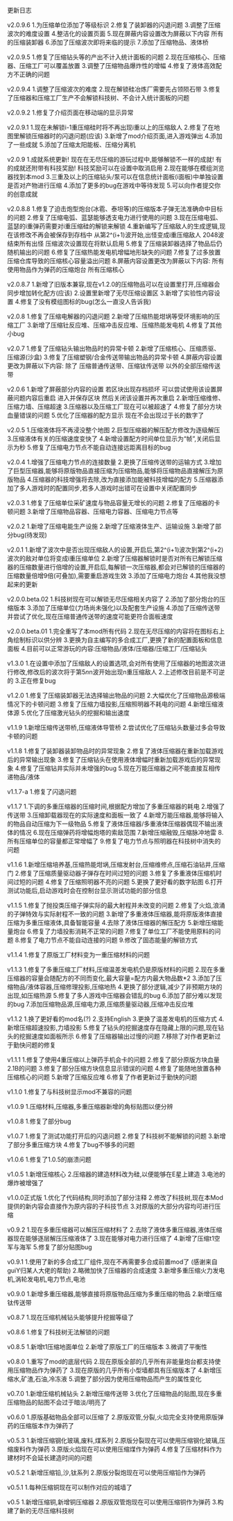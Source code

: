 
更新日志

v2.0.9.6
1.为压缩单位添加了等级标识
2.修复了装卸器的闪退问题
3.调整了压缩波次的难度设置
4.整洁化的设置页面
5.现在屏蔽内容设置改为屏蔽以下内容
所有的压缩装卸器
6.添加了压缩波次即将来临的提示
7.添加了压缩物品、液体桥

v2.0.9.5
1.修复了压缩钻头等的产出不计入统计面板的问题
2.现在压缩核心、压缩器、压缩工厂可以覆盖放置
3.调整了压缩物品爆炸性的增幅
4.修复了液体高效配方不正确的问题

v2.0.9.4
1.调整了压缩波次的难度
2.现在解锁硅冶炼厂需要先占领陨石带
3.修复了压缩器和压缩工厂生产不会解锁科技树、不会计入统计面板的问题

v2.0.9.2
1.修复了介绍页面在移动端的显示异常

v2.0.9.1
1.现在未解锁i-1重压缩硅时将不再出现i重以上的压缩敌人
2.修复了在地图里解锁压缩器时的闪退问题(应该)
3.新增了mod介绍页面,进入游戏弹出
4.添加了一些成就
5.添加了压缩太阳能板、压缩分离机

v2.0.9
1.成就系统更新!
现在在无尽压缩的游玩过程中,能够解锁不一样的成就!
有的成就还附带有科技奖励!
科技奖励可以在设置中取消启用
2.现在能够在模组浏览器找到本mod
3.三重及以上的压缩钻头/泵可以在信息统计面板(i面板)中单独设置是否对产物进行压缩
4.添加了更多的bug在游戏中等待发现
5.可以向作者提交你的创意成就

v2.0.8.8
1.修复了迫击炮型炮台(冰雹、泰坦等)的压缩版本子弹无法准确命中目标的问题
2.修复了压缩电弧、蓝瑟能够透支电力进行使用的问题
3.现在压缩电弧、蓝瑟的i重弹药需要对i重压缩硅的解锁来解锁
4.重新编写了压缩敌人的生成逻辑,现在该修改不再会被保存到存档中
从第2^(i+1)波开始,出怪变成i重压缩敌人
2048波结束所有出怪
压缩波次设置现在将默认启用
5.修复了压缩装卸器选择了物品后仍随机输出的问题
6.修复了压缩热能发电机增幅地形缺失的问题
7.修复了过多放置压缩仓库导致的压缩核心容量溢出问题
8.屏蔽内容设置更改为屏蔽以下内容:
所有使用物品作为弹药的压缩炮台
所有压缩核心

v2.0.8.7
1.新增了旧版本兼容,现在v1.2.0的压缩物品可以在设置里打开,压缩器会同步增加转化配方(应该)
2.设置里新增了无尽压缩设置区
3.新增了实验性内容设置
4.修复了没有模组图标的bug(怎么一直没人告诉我)

v2.0.8
1.修复了压缩电解器的闪退问题
2.新增了压缩热能坩埚等受环境影响的压缩工厂
3.新增了压缩钍反应堆、压缩冲击反应堆、压缩热能发电机
4.修复了其他小bug

v2.0.7
1.修复了压缩钻头输出物品时的异常卡顿
2.新增了压缩核心、压缩质驱、压缩源(沙盒)
3.修复了压缩塑钢/合金传送带输出物品的异常卡顿
4.屏蔽内容设置更改为屏蔽以下内容:
除了 压缩普通传送带、压缩钛传送带 以外的全部压缩传送带

v2.0.6
1.新增了屏蔽部分内容的设置
若区块出现存档损坏
可以尝试使用该设置屏蔽问题内容后重启
进入并保存区块
然后关闭该设置并再次重启
2.新增压缩维修、压缩力墙、压缩超速
3.压缩器以及压缩工厂现在可以被超速了
4.修复了部分方块血量错误的问题
5.优化了压缩器的配方显示
现在不会出现过于长的数字了

v2.0.5
1.压缩液体将不再浸没整个地图
2.巨型压缩器的解压配方修改为逐级解压
3.压缩液体有关的压缩速度变快了
4.新增设置配方时间单位显示为“帧”,关闭后显示为秒
5.修复了压缩电力节点不能自动连接远距离目标的bug

v2.0.4
1.增强了压缩电力节点的连接数量
2.更换了压缩传送带的运输方式
3.增加了巨型压缩器,能够将原版物品直接压缩为压缩物品,能够将压缩物品直接解压为原版物品
4.压缩器的科技增强将去除,改为直接添加能被科技增幅的配方
5.压缩器添加了多人游戏时的配置同步,若多人游戏时出错可在设置中关闭配置同步

v2.0.3
1.修复了压缩单位采矿速度与物品容量无增长的问题
2.修复了压缩器的卡顿问题
3.新增了压缩物品容器、压缩电力容器、压缩电力节点等

v2.0.2
1.新增了压缩电能生产设施
2.新增了压缩液体生产、运输设施
3.新增了部分bug(待发现)

v2.0.1
1.新增了波次中是否出现压缩敌人的设置,开启后,第2^(i+1)波次到第2^(i+2)波次的敌对单位将变成i重压缩单位
2.新增了压缩器解锁时是否对所有已解锁压缩器的压缩数量进行倍增的设置,开启后,每解锁一次压缩器,都会对已解锁的压缩器的压缩数量倍增9倍(可叠加),需要重启游戏生效
3.添加了压缩电力炮台
4.其他我没想起来的更新

v2.0.0.beta.02
1.科技树现在可以解锁无尽压缩相关内容了
2.添加了部分炮台的压缩版本
3.添加了压缩单位(力场尚未强化)以及配套生产设施
4.添加了压缩传送带并尝试了优化,现在压缩普通传送带的速度可能更符合面板速度

v2.0.0.beta.01
1.完全重写了本mod所有代码
2.现在无尽压缩的内容将在图标右上角绘制标识以供分辨
3.更换为自主编写的多合成工厂,更换了新的配置面板和信息面板
4.目前可以正常游玩的内容:压缩物品/液体/压缩器/压缩工厂/压缩钻头

v1.3.0
1.在设置中添加了压缩敌人的设置选项,会对所有使用了压缩器的地图波次进行修改,修改后的波次将于第5*n*n波开始出现n重压缩敌人
2.上述修改目前是不可逆的
3.正在修复bug

v1.2.0
1.修复了压缩装卸器无法选择输出物品的问题
2.大幅优化了压缩物品源极端情况下的卡顿问题
3.修复了压缩力墙投影,压缩照明器不耗电的问题
4.新增压缩液体源
5.优化了压缩激光钻头的挖掘和输出速度

v1.1.9
1.新增压缩传送带桥,压缩液体导管桥
2.尝试优化了压缩钻头数量过多会导致卡顿的问题

v1.1.8
1.修复了装卸器装卸物品时的异常现象
2.修复了液体压缩器在重新加载游戏后的异常输出现象
3.修复了压缩钻头在使用液体增幅时重新加载游戏后的异常现象
4.修复了压缩钻井实际并未增强的bug
5.现在万能压缩器之间不能直接互相传递物品/液体

v1.1.7-a
1.修复了闪退问题

v1.1.7
1.下调的多重压缩器的压缩时间,根据配方增加了多重压缩器的耗电
2.增强了传送带
3.压缩卸载器现在的实际速度和面板一致了
4.新增万能压缩器,能够将输入的物品自动压缩为下一级物品
5.修复了液体压缩器/多重液体压缩器偶现不输出液体的情况
6.现在压缩弹药将增幅炮塔的索敌范围
7.新增压缩融毁,压缩脉冲地雷
8.所有压缩单位的容量都正常增幅了
9.修复了电力节点与照明器在科技树中消失的问题

v1.1.6
1.新增压缩培养基,压缩热能坩埚,压缩发射台,压缩维修点,压缩石油钻井,压缩门
2.修复了压缩质量驱动器子弹存在时间过短的问题
3.修复了多重液体压缩机时间过短的问题
4.修复了压缩照明器不亮的问题
5.更换了更好看的数字贴图
6.打开测试功能后,启动游戏时会在控制台显示测试功能的部分信息

v1.1.5
1.修复了抛投类压缩子弹实际的最大射程并未改变的问题
2.修复了火焰,浪涌的子弹特效与实际射程不一致的问题
3.新增了多重液体压缩器,能将原版液体直接压缩为多重压缩液体,具备智能容量
4.去除了液体压缩器的解压配方
5.新增压缩能量炮台
6.修复了力墙投影消耗不正常的问题
7.修复了单位工厂不能使用原料的问题
8.修复了电力节点不能自动连接的问题
9.修改了固态能量的解锁方式

v1.1.4
1.修复了原版工厂材料变为一重压缩材料的问题

v1.1.3
1.修复了多重压缩工厂材料,压缩温差发电机仍是原版材料的问题
2.现在多重压缩器的容量会随配方的不同而变化,最大容量=配方内最大物品数*2
3.添加了压缩物品/液体容器,压缩修理投影,压缩地热
4.更换了部分逻辑,减少了非预期方块的出现,如压缩热源
5.修复了多人游戏中压缩器会错乱的bug
6.添加了部分难以发现的bug
7.添加压缩物品源,压缩电力源,压缩质量驱动器,压缩冲击反应堆

v1.1.2
1.换了更好看的mod名(?)
2.支持English
3.更换了温差发电机的压缩方式
4.新增压缩超速投影,力墙投影
5.修复了钻头的挖掘速度存在隐藏上限的问题,现在钻头的挖掘速度如面板所示
6.修复了压缩器输出过慢的问题
7.移除了对作者更新过于勤快问题的修复

v1.1.1
1.修复了使用4重压缩以上弹药手机会卡的问题
2.修复了部分原版方块血量2.1B的问题
3.修复了部分压缩方块信息显示错误的问题
4.修复了能随地放置各种压缩核心的问题
5.新增了压缩反应堆
6.修复了作者更新过于勤快的问题

v1.1.0
1.修复了与科技树显示mod不兼容的问题

v1.0.9
1.压缩材料,压缩器,多重压缩器新增的角标贴图以便分辨

v1.0.8
1.修复了部分bug

v1.0.7
1.修复了测试功能打开后的闪退问题
2.修复了科技树不能解锁的问题
3.新增了部分多重压缩方块
4.修复了bug不够多的问题

v1.0.6
1.修复了1.0.5的崩溃问题

v1.0.5
1.新增压缩核心
2.压缩器的建造材料改为硅,以便能够在E星上建造
3.电池的爆炸被增强了

v1.0.0正式版
1.优化了代码结构,同时添加了部分注释
2.修改了科技树,现在本Mod提供的新内容会直接作为原内容的子科技节点
3.对原版的大部分内容均可进行压缩

v0.9.2
1.现在多重压缩器可以解压压缩材料了
2.去除了液体多重压缩器,液体压缩器现在能够逐层解压压缩液体了
3.现在能够对电力进行压缩了
4.新增了压缩t1空军与海军
5.修复了部分贴图bug

v0.9.1
1.使用了新的多合成工厂组件,现在不再需要多合成前置mod了
(感谢来自guiY归某人大佬的帮助)
2.略微加快了压缩器的合成速度
3.新增多重压缩火力发电机,涡轮发电机,电力节点,电池

v0.9.0
1.新增多重压缩器,能够直接将原版物品压缩为多重压缩的物品
2.新增压缩钛传送带

v0.8.7
1.现在压缩机械钻头能够提升挖掘等级了

v0.8.6
1.修复了科技树无法解锁的问题

v0.8.5
1.新增t1压缩地面单位
2.新增了原版工厂的压缩版本
3.微调了平衡性

v0.8.0
1.重写了mod的底层代码
2.现在原版全部的几乎所有非能量炮台都支持使用压缩物品作为弹药了
3.现在原版的几乎所有小型墙都具有压缩版本了
4.新增压缩水,矿渣,石油,冷冻液
5.调整了部分因为使用压缩物品而产生的属性变化

v0.7.0
1.新增压缩机械钻头
2.新增压缩传送带
3.优化了压缩物品的贴图,现在多重压缩物品的贴图不会过于暗淡/明亮了

v0.6.0
1.原版基础物品全部可以压缩了
2.原版双管,分裂,火焰完全支持使用原版弹药的压缩版本作为弹药了

v0.5.3
1.新增压缩钢化玻璃,废料,煤系列
2.原版分裂现在可以使用压缩钢化玻璃,压缩废料作为弹药
3.原版火焰现在可以使用压缩煤作为弹药
4.修复了压缩材料作为建材时不会延长建造时间的问题

v0.5.2
1.新增压缩铅,沙,钛系列
2.原版分裂炮现在可以使用压缩铅作为弹药

v0.5.1
1.每种压缩铜现在可以制作对应的城墙了

v0.5
1.新增压缩铜,新增铜压缩器
2.原版双管炮现在可以使用压缩铜作为弹药
3.构建了新的无尽压缩科技树
